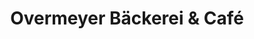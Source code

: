 ---
title: "Overmeyer Bäckerei & Café"
url: /drebber/overmeyer-baeckerei-und-cafe/
shop: Bäckerei
---